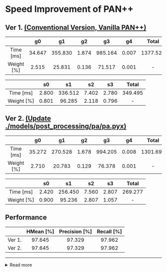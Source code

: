 # Speed Improvement of PAN++

## Ver 1. [(Conventional Version, Vanilla PAN++)](https://github.com/Zerohertz/pan_pp.pytorch/commit/02b70de62d8c9d58cd240e3b95cda82a16edf0b5)

||g0|g1|g2|g3|g4|Total|
|:-:|:-:|:-:|:-:|:-:|:-:|:-:|
|Time [ms]|34.647|355.830|1.874|985.164|0.007|1377.522|
|Weight [%]|2.515|25.831|0.136|71.517|0.001|-|

||s0|s1|s2|s3|Total|
|:-:|:-:|:-:|:-:|:-:|:-:|
|Time [ms]|2.800|336.512|7.402|2.780|349.495|
|Weight [%]|0.801|96.285|2.118|0.796|-|

## Ver 2. [(Update ./models/post_processing/pa/pa.pyx)](https://github.com/Zerohertz/pan_pp.pytorch/commit/795a066f2730a68b02443e4d3bdbb004b1d98046)

||g0|g1|g2|g3|g4|Total|
|:-:|:-:|:-:|:-:|:-:|:-:|:-:|
|Time [ms]|35.272|270.528|1.678|994.205|0.008|1301.691|
|Weight [%]|2.710|20.783|0.129|76.378|0.001|-|

||s0|s1|s2|s3|Total|
|:-:|:-:|:-:|:-:|:-:|:-:|
|Time [ms]|2.420|256.450|7.560|2.807|269.277|
|Weight [%]|0.900|95.236|2.807|1.057|-|

## Performance

||HMean [%]|Precision [%]|Recall [%]|
|:-:|:-:|:-:|:-:|
|Ver 1.|97.645|97.329|97.962|
|Ver 2.|97.645|97.329|97.962|

---

<details>
<summary>Read more</summary>
<div>

## News
- (2022/12/08) We will release the code and models of FAST in [link](https://github.com/czczup/FAST).
- (2022/10/09) We release stabler code for PAN++, see [pan_pp_stable](https://github.com/whai362/pan_pp_stable).
- (2022/04/22) Update PAN++ ICDAR 2015 joint training & post-processing with vocabulary & visualization code.
- (2021/11/03) Paddle implementation of PAN, see [Paddle-PANet](https://github.com/simplify23/Paddle-PANet). Thanks @simplify23.
- (2021/04/08) PSENet and PAN are included in [MMOCR](https://github.com/open-mmlab/mmocr).

## Introduction
This repository contains the official implementations of [PSENet](https://openaccess.thecvf.com/content_CVPR_2019/html/Wang_Shape_Robust_Text_Detection_With_Progressive_Scale_Expansion_Network_CVPR_2019_paper.html), [PAN](https://openaccess.thecvf.com/content_ICCV_2019/html/Wang_Efficient_and_Accurate_Arbitrary-Shaped_Text_Detection_With_Pixel_Aggregation_Network_ICCV_2019_paper.html), [PAN++](https://arxiv.org/abs/2105.00405).

<details open>
<summary>Text Detection</summary>

- [x] [PSENet (CVPR'2019)](config/psenet/)
- [x] [PAN (ICCV'2019)](config/pan/)
- [x] [FAST (Arxiv'2021)](config/fast/)
</details>

<details open>
<summary>Text Spotting</summary>

- [x] [PAN++ (TPAMI'2021)](config/pan_pp)

</details>

## Installation

First, clone the repository locally:

```shell
git clone https://github.com/whai362/pan_pp.pytorch.git
```

Then, install PyTorch 1.1.0+, torchvision 0.3.0+, and other requirements:

```shell
conda install pytorch torchvision -c pytorch
pip install -r requirement.txt
```

Finally, compile codes of post-processing:

```shell
# build pse and pa algorithms
sh ./compile.sh
```

## Dataset
Please refer to [dataset/README.md](dataset/README.md) for dataset preparation.

## Training
```shell
CUDA_VISIBLE_DEVICES=0,1,2,3 python train.py ${CONFIG_FILE}
```
For example:
```shell
CUDA_VISIBLE_DEVICES=0,1,2,3 python train.py config/pan/pan_r18_ic15.py
```

## Testing

### Evaluate the performance

```shell
python test.py ${CONFIG_FILE} ${CHECKPOINT_FILE}
cd eval/
./eval_{DATASET}.sh
```
For example:
```shell
python test.py config/pan/pan_r18_ic15.py checkpoints/pan_r18_ic15/checkpoint.pth.tar
cd eval/
./eval_ic15.sh
```

### Evaluate the speed

```shell script
python test.py ${CONFIG_FILE} ${CHECKPOINT_FILE} --report_speed
```
For example:
```shell script
python test.py config/pan/pan_r18_ic15.py checkpoints/pan_r18_ic15/checkpoint.pth.tar --report_speed
```

### Visualization

```shell script
python test.py ${CONFIG_FILE} ${CHECKPOINT_FILE} --vis
```
For example:
```shell script
python test.py config/pan/pan_r18_ic15.py checkpoints/pan_r18_ic15/checkpoint.pth.tar --vis
```


## Citation

Please cite the related works in your publications if it helps your research:

### PSENet

```
@inproceedings{wang2019shape,
  title={Shape Robust Text Detection with Progressive Scale Expansion Network},
  author={Wang, Wenhai and Xie, Enze and Li, Xiang and Hou, Wenbo and Lu, Tong and Yu, Gang and Shao, Shuai},
  booktitle={Proceedings of the IEEE Conference on Computer Vision and Pattern Recognition},
  pages={9336--9345},
  year={2019}
}
```

### PAN

```
@inproceedings{wang2019efficient,
  title={Efficient and Accurate Arbitrary-Shaped Text Detection with Pixel Aggregation Network},
  author={Wang, Wenhai and Xie, Enze and Song, Xiaoge and Zang, Yuhang and Wang, Wenjia and Lu, Tong and Yu, Gang and Shen, Chunhua},
  booktitle={Proceedings of the IEEE International Conference on Computer Vision},
  pages={8440--8449},
  year={2019}
}
```

### PAN++

```
@article{wang2021pan++,
  title={PAN++: Towards Efficient and Accurate End-to-End Spotting of Arbitrarily-Shaped Text},
  author={Wang, Wenhai and Xie, Enze and Li, Xiang and Liu, Xuebo and Liang, Ding and Zhibo, Yang and Lu, Tong and Shen, Chunhua},
  journal={IEEE Transactions on Pattern Analysis and Machine Intelligence},
  year={2021},
  publisher={IEEE}
}
```

### FAST

```
@misc{chen2021fast,
  title={FAST: Searching for a Faster Arbitrarily-Shaped Text Detector with Minimalist Kernel Representation}, 
  author={Zhe Chen and Wenhai Wang and Enze Xie and ZhiBo Yang and Tong Lu and Ping Luo},
  year={2021},
  eprint={2111.02394},
  archivePrefix={arXiv},
  primaryClass={cs.CV}
}
```

## License

This project is developed and maintained by [IMAGINE Lab@National Key Laboratory for Novel Software Technology, Nanjing University](https://cs.nju.edu.cn/lutong/ImagineLab.html).

<img src="logo.jpg" alt="IMAGINE Lab">

This project is released under the [Apache 2.0 license](https://github.com/whai362/pan_pp.pytorch/blob/master/LICENSE).

</div>
</details>
